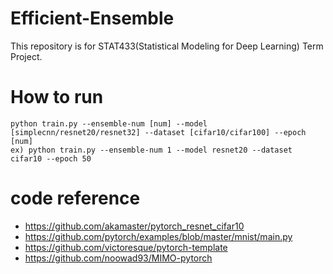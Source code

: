 # Efficient-Ensemble

This repository is for STAT433(Statistical Modeling for Deep Learning) Term Project.

# How to run
```
python train.py --ensemble-num [num] --model [simplecnn/resnet20/resnet32] --dataset [cifar10/cifar100] --epoch [num]
ex) python train.py --ensemble-num 1 --model resnet20 --dataset cifar10 --epoch 50
```

# code reference
* https://github.com/akamaster/pytorch_resnet_cifar10
* https://github.com/pytorch/examples/blob/master/mnist/main.py
* https://github.com/victoresque/pytorch-template
* https://github.com/noowad93/MIMO-pytorch